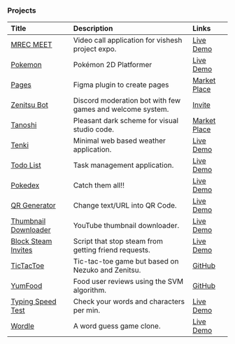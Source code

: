 ### Projects
| Title                                                        | Description                                               | Links                                                        |
| :----------------------------------------------------------- | :-------------------------------------------------------- | :----------------------------------------------------------- |
| [MREC MEET ](https://github.com/rohzzn/MEET)           | Video call application for vishesh project expo.          | [Live Demo](https://ckvyqugj7184663idk0i811d0su-8rbb2fvau-calatop.vercel.app/authenticate) |
| [Pokemon](https://github.com/rohzzn/Pokemon)                 | Pokémon 2D Platformer                                     | [Live Demo](https://rohzzn.github.io/Pokemon/)               |
| [Pages](https://github.com/rohzzn/pages)                     | Figma plugin to create pages                              | [Market Place](https://www.figma.com/community/plugin/1106104074775818911/Pages) |
| [Zenitsu Bot](https://github.com/rohzzn/Zenitsu-bot)        | Discord moderation bot with few games and welcome system. | [Invite](https://discord.com/oauth2/authorize?client_id=766218598913146901&permissions=8&scope=bot) |
| [Tanoshi ](https://github.com/rohzzn/Tanoshi)               | Pleasant dark scheme for visual studio code.              | [Market Place](https://marketplace.visualstudio.com/items?itemName=RohanSanjeev.tanoshi) |
| [Tenki](https://github.com/zenandnez/Tenki)                  | Minimal web based weather application.                    | [Live Demo](https://zenandnez.github.io/Tenki/)              |
| [Todo List](https://github.com/rohzzn/Todo)                 | Task management application.                              | [Live Demo](https://rohzzn.github.io/Todo/)                 |
| [Pokedex](https://github.com/rohzzn/Pokedex)                | Catch them all!!                                          | [Live Demo](https://rohzzn.github.io/Pokedex/)              |
| [QR Generator](https://github.com/rohzzn/QR-Generator)      | Change text/URL into QR Code.                             | [Live Demo](https://rohzzn.github.io/QR-Generator/)         |
| [Thumbnail Downloader](https://github.com/rohzzn/Thumbnail-Downloader) | YouTube thumbnail downloader.                             | [Live Demo](https://rohzzn.github.io/Thumbnail-Downloader/) |
| [Block Steam Invites](https://github.com/rohzzn/Block-Steam-Invites) | Script that stop steam from getting friend requests.      | [Live Demo](https://www.youtube.com/watch?v=KhLYxv3iry0&ab_channel=rohzzn) |
| [TicTacToe](https://github.com/zenandnez/TicTacToe)          | Tic-tac-toe game but based on Nezuko and Zenitsu.         | [GitHub](https://github.com/zenandnez/TicTacToe)             |
| [YumFood](https://github.com/rohzzn/YumFood)                | Food user reviews using the SVM algorithm.                | [GitHub](https://github.com/rohzzn/YumFood)                 |
| [Typing Speed Test](https://github.com/zenandnez/Typing_Speed_Test) | Check your words and characters per min.                  | [Live Demo](https://zenandnez.github.io/Typing_Speed_Test/)  |
| [Wordle](https://github.com/rohzzn/Wordle)                  | A word guess game clone.                                  | [Live Demo](https://rohzzn.github.io/Wordle/)               |
